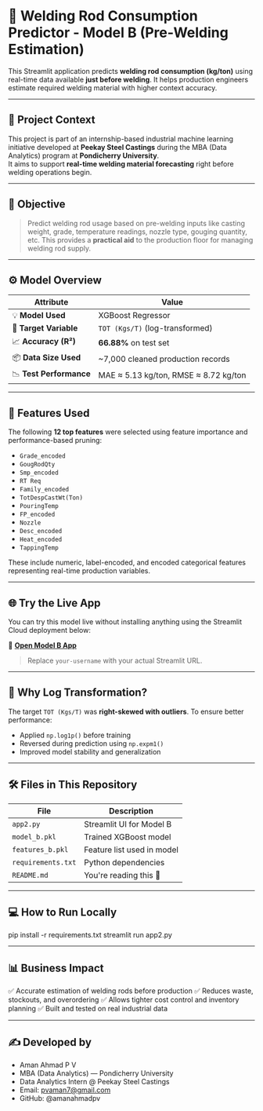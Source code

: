 # 🔩 Welding Rod Consumption Predictor - Model B (Pre-Welding Estimation)

This Streamlit application predicts **welding rod consumption (kg/ton)** using real-time data available **just before welding**. It helps production engineers estimate required welding material with higher context accuracy.

---

## 🧠 Project Context

This project is part of an internship-based industrial machine learning initiative developed at **Peekay Steel Castings** during the MBA (Data Analytics) program at **Pondicherry University**.  
It aims to support **real-time welding material forecasting** right before welding operations begin.

---

## 🎯 Objective

> Predict welding rod usage based on pre-welding inputs like casting weight, grade, temperature readings, nozzle type, gouging quantity, etc. This provides a **practical aid** to the production floor for managing welding rod supply.

---

## ⚙️ Model Overview

| Attribute        | Value |
|------------------|-------|
| 💡 **Model Used**       | XGBoost Regressor |
| 🧪 **Target Variable**   | `TOT (Kgs/T)` (log-transformed) |
| 📈 **Accuracy (R²)**     | **66.88%** on test set |
| 📦 **Data Size Used**    | ~7,000 cleaned production records |
| 📉 **Test Performance**  | MAE ≈ 5.13 kg/ton, RMSE ≈ 8.72 kg/ton |

---

## 🧾 Features Used

The following **12 top features** were selected using feature importance and performance-based pruning:

- `Grade_encoded`  
- `GougRodQty`  
- `Smp_encoded`  
- `RT Req`  
- `Family_encoded`  
- `TotDespCastWt(Ton)`  
- `PouringTemp`  
- `FP_encoded`  
- `Nozzle`  
- `Desc_encoded`  
- `Heat_encoded`  
- `TappingTemp`

These include numeric, label-encoded, and encoded categorical features representing real-time production variables.

---

## 🌐 Try the Live App

You can try this model live without installing anything using the Streamlit Cloud deployment below:

🔗 **[Open Model B App](https://your-username-welding-model-b.streamlit.app)**

> Replace `your-username` with your actual Streamlit URL.

---

## 🧪 Why Log Transformation?

The target `TOT (Kgs/T)` was **right-skewed with outliers**. To ensure better performance:
- Applied `np.log1p()` before training
- Reversed during prediction using `np.expm1()`
- Improved model stability and generalization

---

## 🛠️ Files in This Repository

| File             | Description |
|------------------|-------------|
| `app2.py`        | Streamlit UI for Model B |
| `model_b.pkl`    | Trained XGBoost model |
| `features_b.pkl` | Feature list used in model |
| `requirements.txt` | Python dependencies |
| `README.md`      | You're reading this 🎯 |

---

## 💻 How to Run Locally

pip install -r requirements.txt
streamlit run app2.py

---

## 📊 Business Impact
✅ Accurate estimation of welding rods before production
✅ Reduces waste, stockouts, and overordering
✅ Allows tighter cost control and inventory planning
✅ Built and tested on real industrial data

---

## ✍️ Developed by
- Aman Ahmad P V
- MBA (Data Analytics) — Pondicherry University
- Data Analytics Intern @ Peekay Steel Castings
- Email: pvaman7@gmail.com
- GitHub: @amanahmadpv
